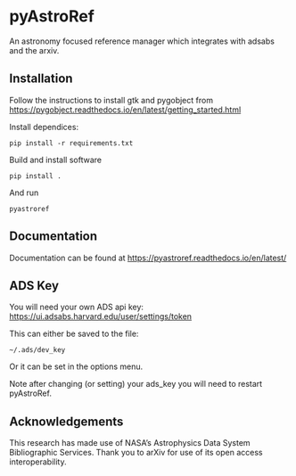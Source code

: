
# pyAstroRef


An astronomy focused reference manager which integrates with adsabs and the arxiv.


## Installation


Follow the instructions to install gtk and pygobject from https://pygobject.readthedocs.io/en/latest/getting_started.html

Install dependices:

```
pip install -r requirements.txt
```

Build and install software

```
pip install .
```

And run
```
pyastroref
```

## Documentation

Documentation can be found at https://pyastroref.readthedocs.io/en/latest/


## ADS Key

You will need your own ADS api key: https://ui.adsabs.harvard.edu/user/settings/token

This can either be saved to the file:
```
~/.ads/dev_key
```

Or it can be set in the options menu.

Note after changing (or setting) your ads_key you will need to restart pyAstroRef.

## Acknowledgements

This research has made use of NASA’s Astrophysics Data System Bibliographic Services.
Thank you to arXiv for use of its open access interoperability.
